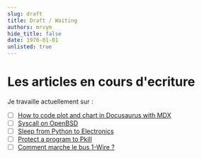 ```yaml
--- 
slug: draft
title: Draft / Waiting
authors: mrvym
hide_title: false
date: 1970-01-01
unlisted: true
---
```

# Les articles en cours d'ecriture
<!-- truncate -->
Je travaille actuellement sur :
- [ ] [How to code plot and chart in Docusaurus with MDX](/plot-chart-docusaurus-mdx)
- [ ] [Syscall on OpenBSD](/syscall-on-openbsd)
- [ ] [Sleep from Python to Electronics](/sleep-from-python-to-electronics)
- [ ] [Protect a program to Pkill](/protect-a-programm-to-pkill)
- [ ] [Comment marche le bus 1-Wire ?](/one-wire-protocol)
